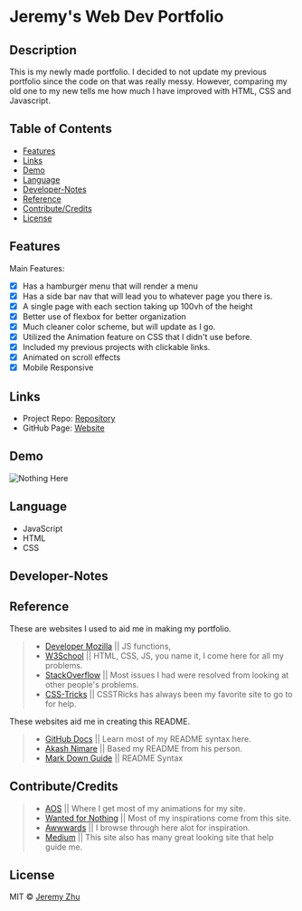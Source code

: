# Jeremy's Web Dev Portfolio

## Description

This is my newly made portfolio. I decided to not update my previous portfolio since the code on that was really messy. However, comparing my old one to my new tells me how much I have improved with HTML, CSS and Javascript.

## Table of Contents

* [Features](#Features)
* [Links](#Links)
* [Demo](#Demo)
* [Language](#Language)
* [Developer-Notes](#Developer-Notes)
* [Reference](#Reference)
* [Contribute/Credits](#Contribute/Credits)
* [License](#License)

## Features
Main Features: 
- [x] Has a hamburger menu that will render a menu
- [x] Has a side bar nav that will lead you to whatever page you there is.
- [x] A single page with each section taking up 100vh of the height
- [x] Better use of flexbox for better organization
- [x] Much cleaner color scheme, but will update as I go.
- [x] Utilized the Animation feature on CSS that I didn't use before.
- [x] Included my previous projects with clickable links.
- [x] Animated on scroll effects
- [x] Mobile Responsive

## Links

* Project Repo: [Repository](https://github.com/jeishu/jeishu.github.io)
* GitHub Page: [Website](https://jeishu.github.io/)

## Demo

![Nothing Here]()

## Language

* JavaScript
* HTML
* CSS

## Developer-Notes


## Reference

These are websites I used to aid me in making my portfolio.

> - [Developer Mozilla](https://developer.mozilla.org/en-US/) || JS functions, 
> - [W3School](https://www.w3schools.com/) || HTML, CSS, JS, you name it, I come here for all my problems.
> - [StackOverflow](https://www.stackoverflow.com/) || Most issues I had were resolved from looking at other people's problems.
> - [CSS-Tricks](https://css-tricks.com/) || CSSTRicks has always been my favorite site to go to for help.

These websites aid me in creating this README.

> - [GitHub Docs](https://docs.github.com/en/free-pro-team@latest/github/writing-on-github/basic-writing-and-formatting-syntax) || Learn most of my README syntax here.
> - [Akash Nimare](https://medium.com/@meakaakka/a-beginners-guide-to-writing-a-kickass-readme-7ac01da88ab3) || Based my README from his person.
> - [Mark Down Guide](https://www.markdownguide.org/cheat-sheet/) || README Syntax

## Contribute/Credits

> - [AOS](https://github.com/michalsnik/aos) || Where I get most of my animations for my site.
> - [Wanted for Nothing](https://wantedfornothing.com/) || Most of my inspirations come from this site.
> - [Awwwards](https://www.awwwards.com/95-inspiring-websites-of-web-design-agencies.html) || I browse through here alot for inspiration.
> - [Medium](https://medium.com/hackernoon/minimalist-design-30-best-minimalist-website-templates-examples-c6e5e35ffef9) || This site also has many great looking site that help guide me.

## License

MIT © [Jeremy Zhu](https://github.com/jeishu)
